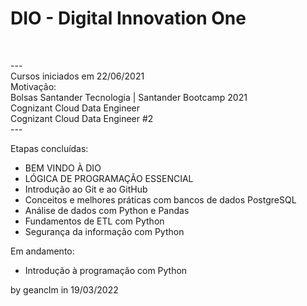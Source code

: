 <h1>DIO - Digital Innovation One</h1><br>

---<br>
Cursos iniciados em 22/06/2021<br>
Motivação:<br>
Bolsas Santander Tecnologia | Santander Bootcamp 2021<br>
Cognizant Cloud Data Engineer<br>
Cognizant Cloud Data Engineer #2<br>
---<br>

Etapas concluídas:

- BEM VINDO À DIO
- LÓGICA DE PROGRAMAÇÃO ESSENCIAL
- Introdução ao Git e ao GitHub
- Conceitos e melhores práticas com bancos de dados PostgreSQL
- Análise de dados com Python e Pandas
- Fundamentos de ETL com Python
- Segurança da informação com Python

Em andamento:

- Introdução à programação com Python


by geanclm in 19/03/2022